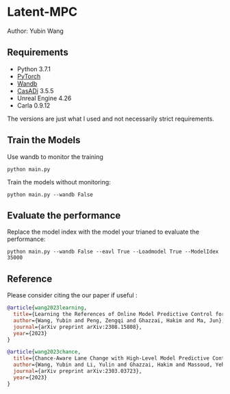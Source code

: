 # Latent-MPC
Author: Yubin Wang

## Requirements
* Python 3.7.1 
* [PyTorch](http://pytorch.org/)
* [Wandb](https://wandb.ai)
* [CasADi](https://web.casadi.org/) 3.5.5
* Unreal Engine 4.26
* Carla 0.9.12

The versions are just what I used and not necessarily strict requirements.

## Train the Models

Use wandb to monitor the training
```shell
python main.py 
```

Train the models without monitoring:
```shell
python main.py --wandb False
```

## Evaluate the performance 
Replace the model index with the model your trianed to evaluate the performance:
```shell
python main.py --wandb False --eavl True --Loadmodel True --ModelIdex 35000
```

## Reference

Please consider citing the our paper if useful :

```bibtex
@article{wang2023learning,
  title={Learning the References of Online Model Predictive Control for Urban Self-Driving},
  author={Wang, Yubin and Peng, Zengqi and Ghazzai, Hakim and Ma, Jun},
  journal={arXiv preprint arXiv:2308.15808},
  year={2023}
}
```

```bibtex
@article{wang2023chance,
  title={Chance-Aware Lane Change with High-Level Model Predictive Control Through Curriculum Reinforcement Learning},
  author={Wang, Yubin and Li, Yulin and Ghazzai, Hakim and Massoud, Yehia and Ma, Jun},
  journal={arXiv preprint arXiv:2303.03723},
  year={2023}
}
```

